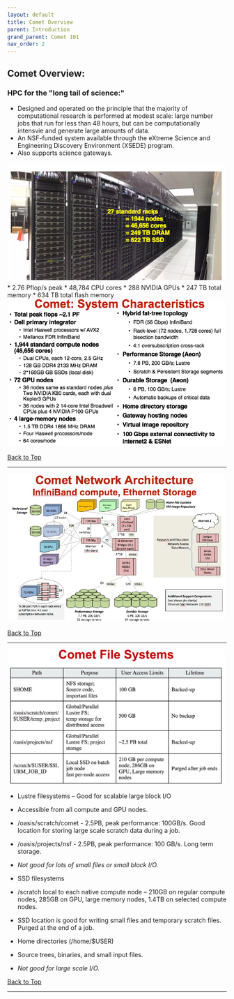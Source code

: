 ```yaml
---
layout: default
title: Comet Overview
parent: Introduction
grand_parent: Comet 101
nav_order: 2
---
```

## <a name="overview"></a>Comet Overview:

### HPC for the "long tail of science:"
* Designed and operated on the principle that the majority of computational research is performed at modest scale: large number jobs that run for less than 48 hours, but can be computationally intensvie and generate large amounts of data.
* An NSF-funded system available through the eXtreme Science and Engineering Discovery Environment (XSEDE) program.
* Also supports science gateways.

<img src="images/comet-rack.png" alt="Comet Rack View" width="500px" />
* 2.76 Pflop/s peak
* 48,784 CPU cores
* 288 NVIDIA GPUs
* 247 TB total memory
* 634 TB total flash memory


<img src="images/comet-characteristics.png" alt="Comet System Characteristics" width="500px" />

[Back to Top](#top)
<hr>

<a name="network-arch"></a><img src="images/comet-network-arch.png" alt="Comet Network Architecture" width="500px" />

[Back to Top](#top)
<hr>

<a name="file-systems"></a><img src="images/comet-file-systems.png" alt="Comet File Systems" width="500px" />
* Lustre filesystems – Good for scalable large block I/O
* Accessible from all compute and GPU nodes.
* /oasis/scratch/comet - 2.5PB, peak performance: 100GB/s. Good location for storing large scale scratch data during a job.
* /oasis/projects/nsf - 2.5PB, peak performance: 100 GB/s. Long term storage.
* *Not good for lots of small files or small block I/O.*

* SSD filesystems
* /scratch local to each native compute node – 210GB on regular compute nodes, 285GB on GPU, large memory nodes, 1.4TB on selected compute nodes.
* SSD location is good for writing small files and temporary scratch files. Purged at the end of a job.

* Home directories (/home/$USER)
* Source trees, binaries, and small input files.
* *Not good for large scale I/O.*


[Back to Top](#top)
<hr>

